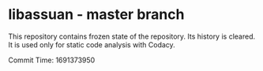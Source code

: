 # libassuan - master branch

This repository contains frozen state of the repository.
Its history is cleared. It is used only for static code
analysis with Codacy.

Commit Time: 1691373950